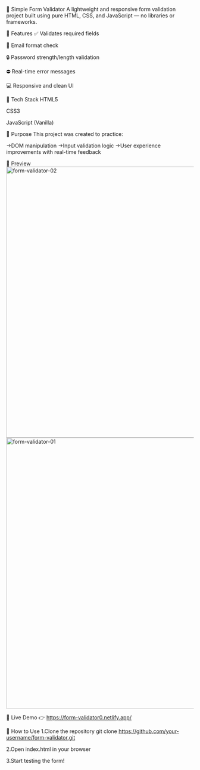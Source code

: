 📝 Simple Form Validator
A lightweight and responsive form validation project built using pure HTML, CSS, and JavaScript — no libraries or frameworks.

🚀 Features
✅ Validates required fields

📧 Email format check

🔒 Password strength/length validation

⛔ Real-time error messages

💻 Responsive and clean UI

📂 Tech Stack
HTML5

CSS3

JavaScript (Vanilla)

🎯 Purpose
This project was created to practice:

->DOM manipulation
->Input validation logic
->User experience improvements with real-time feedback

📸 Preview
<img width="686" height="727" alt="form-validator-02" src="https://github.com/user-attachments/assets/7d58dfd0-ce3f-469a-909d-32563acff25e" />
<img width="643" height="727" alt="form-validator-01" src="https://github.com/user-attachments/assets/89d8a007-2028-466f-a1ff-5453e6f9d24f" />


🔗 Live Demo
👉 https://form-validator0.netlify.app/

📁 How to Use
1.Clone the repository
git clone https://github.com/your-username/form-validator.git

2.Open index.html in your browser

3.Start testing the form!

